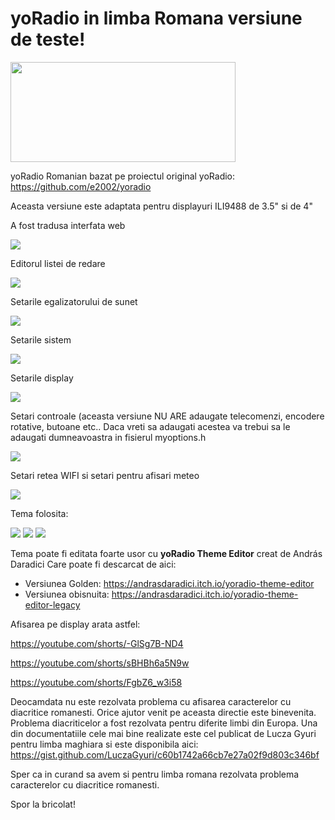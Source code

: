 # yoRadio in limba Romana versiune de teste!
<img src="https://github.com/echosmart792/yoRadio-mods/blob/main/Romanian/images/yoRadioROU.png" width="360" height="160">

yoRadio Romanian bazat pe proiectul original yoRadio: https://github.com/e2002/yoradio

Aceasta versiune este adaptata pentru displayuri ILI9488 de 3.5" si de 4"

A fost tradusa interfata web

<img src="https://i.imgur.com/Q66dFtT.png">

Editorul listei de redare

<img src="https://i.imgur.com/w4CGZFG.png">

Setarile egalizatorului de sunet

<img src="https://i.imgur.com/KrWN9q9.png">

Setarile sistem

<img src="https://i.imgur.com/Z71LXnt.png">

Setarile display

<img src="https://i.imgur.com/5nc67d2.png">

Setari controale (aceasta versiune NU ARE adaugate telecomenzi, encodere rotative, butoane etc..
Daca vreti sa adaugati acestea va trebui sa le adaugati dumneavoastra in fisierul myoptions.h

<img src="https://i.imgur.com/BjAgWOM.png">

Setari retea WIFI si setari pentru afisari meteo

<img src="https://i.imgur.com/iv3cwDi.png">

Tema folosita:

<img src=https://i.imgur.com/PSzP3R3.png>

<img src=https://i.imgur.com/7j3U6V6.png>

<img src=https://i.imgur.com/EsWTTDg.png>

Tema poate fi editata foarte usor cu <b>yoRadio Theme Editor</b> creat de András Daradici
Care poate fi descarcat de aici:
  - Versiunea Golden: https://andrasdaradici.itch.io/yoradio-theme-editor
  - Versiunea obisnuita: https://andrasdaradici.itch.io/yoradio-theme-editor-legacy

Afisarea pe display arata astfel:

https://youtube.com/shorts/-GlSg7B-ND4

https://youtube.com/shorts/sBHBh6a5N9w

https://youtube.com/shorts/FgbZ6_w3i58

Deocamdata nu este rezolvata problema cu afisarea caracterelor cu diacritice romanesti. Orice ajutor venit pe aceasta directie este binevenita.
Problema diacriticelor a fost rezolvata pentru diferite limbi din Europa. Una din documentatiile cele mai bine realizate este cel publicat de Lucza Gyuri pentru limba maghiara si este disponibila aici: https://gist.github.com/LuczaGyuri/c60b1742a66cb7e27a02f9d803c346bf

Sper ca in curand sa avem si pentru limba romana rezolvata problema caracterelor cu diacritice romanesti.

Spor la bricolat! 

